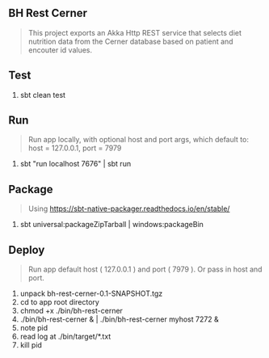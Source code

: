 BH Rest Cerner
--------------
>This project exports an Akka Http REST service that selects diet nutrition data from the Cerner database based on
>patient and encouter id values.

Test
----
1. sbt clean test

Run
---
>Run app locally, with optional host and port args, which default to: host = 127.0.0.1, port = 7979
1. sbt "run localhost 7676" | sbt run

Package
-------
>Using https://sbt-native-packager.readthedocs.io/en/stable/
1. sbt universal:packageZipTarball | windows:packageBin

Deploy
------
>Run app default host ( 127.0.0.1 ) and port ( 7979 ). Or pass in host and port.
1. unpack bh-rest-cerner-0.1-SNAPSHOT.tgz
2. cd to app root directory
3. chmod +x ./bin/bh-rest-cerner
4. ./bin/bh-rest-cerner & | ./bin/bh-rest-cerner myhost 7272 &
5. note pid
6. read log at ./bin/target/*.txt
7. kill pid